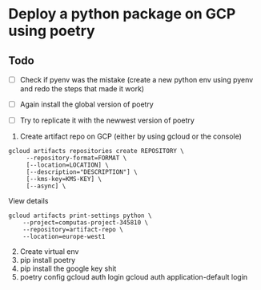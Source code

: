 # Deploy a python package on GCP using poetry

## Todo
- [ ] Check if pyenv was the mistake (create a new python env using pyenv and redo the steps that made it work)
- [ ] Again install the global version of poetry 
- [ ] Try to replicate it with the newwest version of poetry


1. Create artifact repo on GCP (either by using gcloud or the console)
```
gcloud artifacts repositories create REPOSITORY \
     --repository-format=FORMAT \
     [--location=LOCATION] \
     [--description="DESCRIPTION"] \
     [--kms-key=KMS-KEY] \
     [--async] \
```


View details
```
gcloud artifacts print-settings python \
    --project=computas-project-345810 \
    --repository=artifact-repo \
    --location=europe-west1
```

2. Create virtual env
3. pip install poetry
4. pip install the google key shit
5. poetry config 
gcloud auth login
gcloud auth application-default login
